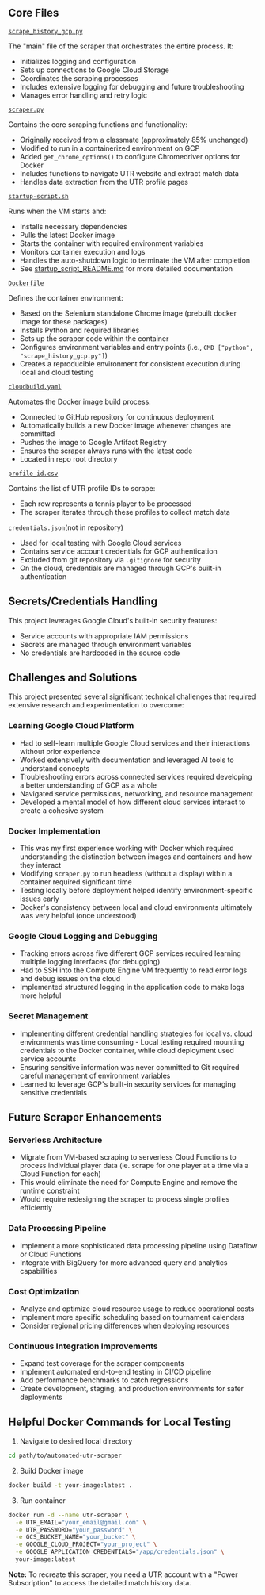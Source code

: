 

## Core Files

[`scrape_history_gcp.py`](https://github.com/dom-schulz/utr-tennis-match-predictor/blob/main/automated-utr-scraper/scrape_history_gcp.py)

The "main" file of the scraper that orchestrates the entire process. It:
- Initializes logging and configuration
- Sets up connections to Google Cloud Storage
- Coordinates the scraping processes
- Includes extensive logging for debugging and future troubleshooting
- Manages error handling and retry logic

[`scraper.py`](https://github.com/dom-schulz/utr-tennis-match-predictor/blob/main/automated-utr-scraper/scraper.py)

Contains the core scraping functions and functionality:
- Originally received from a classmate (approximately 85% unchanged)
- Modified to run in a containerized environment on GCP
- Added `get_chrome_options()` to configure Chromedriver options for Docker
- Includes functions to navigate UTR website and extract match data
- Handles data extraction from the UTR profile pages

[`startup-script.sh`](https://github.com/dom-schulz/utr-tennis-match-predictor/blob/main/automated-utr-scraper/statup-script.sh)

Runs when the VM starts and:
- Installs necessary dependencies
- Pulls the latest Docker image
- Starts the container with required environment variables
- Monitors container execution and logs
- Handles the auto-shutdown logic to terminate the VM after completion
- See [startup_script_README.md](https://github.com/dom-schulz/utr-tennis-match-predictor/blob/main/automated-utr-scraper/startup_script_README.md) for more detailed documentation

[`Dockerfile`](https://github.com/dom-schulz/utr-tennis-match-predictor/blob/main/automated-utr-scraper/Dockerfile)

Defines the container environment:
- Based on the Selenium standalone Chrome image (prebuilt docker image for these packages)
- Installs Python and required libraries
- Sets up the scraper code within the container
- Configures environment variables and entry points (i.e., `CMD ["python", "scrape_history_gcp.py"]`)
- Creates a reproducible environment for consistent execution during local and cloud testing

[`cloudbuild.yaml`](https://github.com/dom-schulz/utr-tennis-match-predictor/blob/main/automated-utr-scraper/cloudbuild.yaml)

Automates the Docker image build process:
- Connected to GitHub repository for continuous deployment
- Automatically builds a new Docker image whenever changes are committed
- Pushes the image to Google Artifact Registry
- Ensures the scraper always runs with the latest code
- Located in repo root directory

[`profile_id.csv`](https://github.com/dom-schulz/utr-tennis-match-predictor/blob/main/automated-utr-scraper/profile_id.csv)

Contains the list of UTR profile IDs to scrape:
- Each row represents a tennis player to be processed
- The scraper iterates through these profiles to collect match data

`credentials.json`(not in repository)
- Used for local testing with Google Cloud services
- Contains service account credentials for GCP authentication
- Excluded from git repository via `.gitignore` for security
- On the cloud, credentials are managed through GCP's built-in authentication


## Secrets/Credentials Handling

This project leverages Google Cloud's built-in security features:
- Service accounts with appropriate IAM permissions
- Secrets are managed through environment variables
- No credentials are hardcoded in the source code

## Challenges and Solutions

This project presented several significant technical challenges that required extensive research and experimentation to overcome:

### Learning Google Cloud Platform
- Had to self-learn multiple Google Cloud services and their interactions without prior experience
- Worked extensively with documentation and leveraged AI tools to understand concepts
- Troubleshooting errors across connected services required developing a better understanding of GCP as a whole
- Navigated service permissions, networking, and resource management
- Developed a mental model of how different cloud services interact to create a cohesive system

### Docker Implementation
- This was my first experience working with Docker which required understanding the distinction between images and containers and how they interact
- Modifying `scraper.py` to run headless (without a display) within a container required significant time
- Testing locally before deployment helped identify environment-specific issues early
- Docker's consistency between local and cloud environments ultimately was very helpful (once understood)

### Google Cloud Logging and Debugging
- Tracking errors across five different GCP services required learning multiple logging interfaces (for debugging)
- Had to SSH into the Compute Engine VM frequently to read error logs and debug issues on the cloud
- Implemented structured logging in the application code to make logs more helpful

### Secret Management
- Implementing different credential handling strategies for local vs. cloud environments was time consuming
      - Local testing required mounting credentials to the Docker container, while cloud deployment used service accounts
- Ensuring sensitive information was never committed to Git required careful management of environment variables
- Learned to leverage GCP's built-in security services for managing sensitive credentials


## Future Scraper Enhancements

### Serverless Architecture
- Migrate from VM-based scraping to serverless Cloud Functions to process individual player data (ie. scrape for one player at a time via a Cloud Function for each)
- This would eliminate the need for Compute Engine and remove the runtime constraint 
- Would require redesigning the scraper to process single profiles efficiently

### Data Processing Pipeline
- Implement a more sophisticated data processing pipeline using Dataflow or Cloud Functions
- Integrate with BigQuery for more advanced query and analytics capabilities

### Cost Optimization
- Analyze and optimize cloud resource usage to reduce operational costs
- Implement more specific scheduling based on tournament calendars
- Consider regional pricing differences when deploying resources

### Continuous Integration Improvements
- Expand test coverage for the scraper components
- Implement automated end-to-end testing in CI/CD pipeline
- Add performance benchmarks to catch regressions
- Create development, staging, and production environments for safer deployments

## Helpful Docker Commands for Local Testing

1. Navigate to desired local directory
```bash
cd path/to/automated-utr-scraper
```

2. Build Docker image
```bash
docker build -t your-image:latest .
```

3. Run container
```bash
docker run -d --name utr-scraper \
  -e UTR_EMAIL="your_email@gmail.com" \
  -e UTR_PASSWORD="your_password" \
  -e GCS_BUCKET_NAME="your_bucket" \
  -e GOOGLE_CLOUD_PROJECT="your_project" \
  -e GOOGLE_APPLICATION_CREDENTIALS="/app/credentials.json" \
  your-image:latest
```

**Note:** To recreate this scraper, you need a UTR account with a "Power Subscription" to access the detailed match history data. 